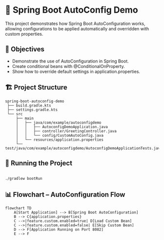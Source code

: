 # 📌 Spring Boot AutoConfig Demo

This project demonstrates how Spring Boot AutoConfiguration works, allowing configurations to be applied automatically and overridden with custom properties.

## 🎯 Objectives

- Demonstrate the use of AutoConfiguration in Spring Boot.
- Create conditional beans with @ConditionalOnProperty.
- Show how to override default settings in application.properties.

## 🏗️ Project Structure

```plaintext
spring-boot-autoconfig-demo
 ├── build.gradle.kts
 ├── settings.gradle.kts
 └── src
     ├── main
     │   ├── java/com/example/autoconfigdemo
     │   │   ├── AutoconfigDemoApplication.java
     │   │   ├── controller/GreetingController.java
     │   │   └── config/CustomAutoConfig.java
     │   └── resources/application.properties
     └── test/java/com/example/autoconfigdemo/AutoconfigDemoApplicationTests.java

```

## 🚀 Running the Project

```bash

./gradlew bootRun

```

## 📊 Flowchart – AutoConfiguration Flow

```mermaid
flowchart TD
    A[Start Application] --> B[Spring Boot AutoConfiguration]
    B --> C{application.properties}
    C -->|feature.custom.enabled=true| D[Load Custom Bean]
    C -->|feature.custom.enabled=false| E[Skip Custom Bean]
    D --> F[Application Running on Port 8082]
    E --> F
```




